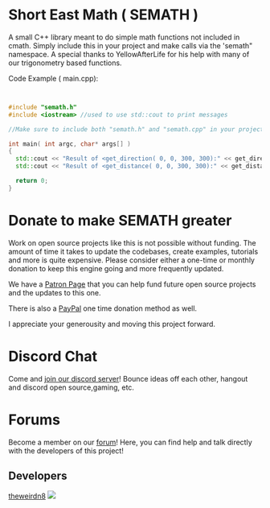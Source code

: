 # Short East Math ( SEMATH )
A small C++ library meant to do simple math functions not included in cmath.
Simply include this in your project and make calls via the 'semath" namespace.
A special thanks to YellowAfterLife for his help with many of our trigonometry based functions.

Code Example ( main.cpp):

```cpp


#include "semath.h"
#include <iostream> //used to use std::cout to print messages

//Make sure to include both "semath.h" and "semath.cpp" in your project directory.

int main( int argc, char* args[] )
{
  std::cout << "Result of <get_direction( 0, 0, 300, 300):" << get_direction( 0, 0, 300, 300)  << ".\n";
  std::cout << "Result of <get_distance( 0, 0, 300, 300):" << get_distance( 0, 0, 300, 300)  << ".\n";

  return 0;
}

```

Donate to make SEMATH greater
=========================================
Work on open source projects like this is not possible without funding. The amount of time it takes to update the codebases, create examples, tutorials and more is quite expensive. Please consider either a one-time or monthly donation to keep this engine going and more frequently updated. 

We have a [Patron Page](https://www.patreon.com/pawbyte?ty=h) that you can help fund future open source projects and the updates to this one.

There is also a [PayPal](http://gamepencil.pawbyte.com/donate/) one time donation method as well. 

I appreciate your generousity and moving this project forward. 



Discord Chat
======
Come and  [join our discord server](https://discord.gg/aNX3Fcx)!  Bounce ideas off each other, hangout and discord open source,gaming, etc.

Forums
======
Become a member on our [forum](http://community.pawbyte.com/)!  Here, you can find help and talk directly with the developers of this project!

Developers
----------
[theweirdn8](https://github.com/theweirdn8)
![](https://avatars0.githubusercontent.com/u/3193947?v=4&s=100)
